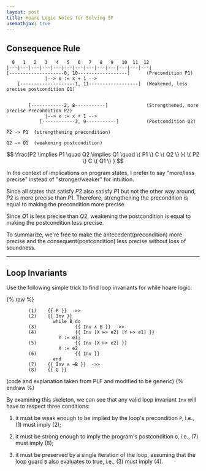 ```yaml
---
layout: post
title: Hoare Logic Notes for Solving SF
usemathjax: true
---
```


## Consequence Rule

```
  0   1   2   3   4   5   6   7   8   9   10  11  12
|---|---|---|---|---|---|---|---|---|---|---|---|---|
[--------------------0, 10------------------]      (Precondition P1)
              |--> x := x + 1 --> 
    [--------------------1, 11------------------]  (Weakened, less precise postcondition Q1)


        [------------2, 8-----------]              (Strengthened, more precise Precondition P2)
              |--> x := x + 1 -->
            [------------3, 9-----------]          (Postcondition Q2)
__
P2 -> P1  (strengthening precondition)
      __
Q2 -> Q1  (weakening postcondition)
```

$$
\frac{P2 \implies P1 \quad Q2 \implies Q1 \quad \{ P1 \} C \{ Q2 \} }{ \{ P2 \} C \{ Q1 \} }
$$

In the context of implications on program states, I prefer to say "more/less precise" instead of "stronger/weaker" for intuition.

Since all states that satisfy $P2$ also satisfy $P1$ but not the other way around, $P2$ is more precise than $P1$. Therefore, strengthening the precondition is equal to making the precondition more precise.

Since $Q1$ is less precise than $Q2$, weakening the postcondition is equal to making the postcondition less precise.

To summarize, we're free to make the antecedent(precondition) more precise and the consequent(postcondition) less precise without loss of soundness.

------------------------------------------------------------

## Loop Invariants

Use the following simple trick to find loop invariants for while hoare logic:

{% raw %}
```
        (1)    {{ P }}  ->>
        (2)    {{ Inv }}
                 while B do
        (3)              {{ Inv ∧ B }}  ->>
        (4)              {{ Inv [X ⊢> e2] [Y ⊢> e1] }}
                   Y := e1;
        (5)              {{ Inv [X ⊢> e2] }}
                   X := e2
        (6)              {{ Inv }}
                 end
        (7)    {{ Inv ∧ ¬B }}  ->>
        (8)    {{ Q }}
```
(code and explanation taken from PLF and modified to be generic)
{% endraw %}

By examining this skeleton, we can see that any valid loop invariant `Inv` will have to respect three conditions:

1. it must be weak enough to be implied by the loop's precondition `P`, i.e., (1) must imply (2);

2. it must be strong enough to imply the program's postcondition `Q`, i.e., (7) must imply (8);

3. it must be preserved by a single iteration of the loop, assuming that the loop guard `B` also evaluates to true, i.e., (3) must imply (4).
